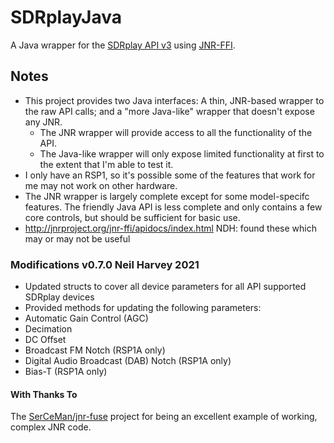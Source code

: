 # SDRplayJava
 
A Java wrapper for the [SDRplay API v3](https://www.sdrplay.com/) using [JNR-FFI](https://github.com/jnr/jnr-ffi/).

## Notes
* This project provides two Java interfaces: A thin, JNR-based wrapper to the raw API calls; and a "more Java-like" wrapper that doesn't expose any JNR.
  * The JNR wrapper will provide access to all the functionality of the API.
  * The Java-like wrapper will only expose limited functionality at first to the extent that I'm able to test it.
* I only have an RSP1, so it's possible some of the features that work for me may not work on other hardware.
* The JNR wrapper is largely complete except for some model-specifc features.  The friendly Java API is less complete and only contains a few core controls, but should be sufficient for basic use.
* http://jnrproject.org/jnr-ffi/apidocs/index.html NDH: found these which may or may not be useful

### Modifications v0.7.0 Neil Harvey 2021
* Updated structs to cover all device parameters for all API supported SDRplay devices
* Provided methods for updating the following parameters:
 * Automatic Gain Control (AGC)
 * Decimation
 * DC Offset
 * Broadcast FM Notch (RSP1A only)
 * Digital Audio Broadcast (DAB) Notch (RSP1A only)
 * Bias-T (RSP1A only) 

#### With Thanks To
The [SerCeMan/jnr-fuse](https://github.com/SerCeMan/jnr-fuse) project for being an excellent example of working, complex JNR code.
